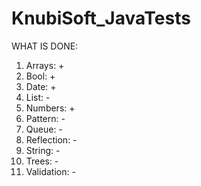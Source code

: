 # KnubiSoft_JavaTests
WHAT IS DONE:
1. Arrays: +
2. Bool: +
3. Date: +
4. List: -
5. Numbers: +
6. Pattern: -
7. Queue: -
8. Reflection: -
9. String: -
10. Trees: -
11. Validation: -
